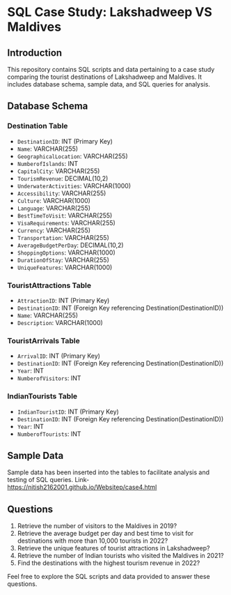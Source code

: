 # SQL Case Study: Lakshadweep VS Maldives

## Introduction

This repository contains SQL scripts and data pertaining to a case study comparing the tourist destinations of Lakshadweep and Maldives. It includes database schema, sample data, and SQL queries for analysis.

## Database Schema

### Destination Table
- `DestinationID`: INT (Primary Key)
- `Name`: VARCHAR(255)
- `GeographicalLocation`: VARCHAR(255)
- `NumberofIslands`: INT
- `CapitalCity`: VARCHAR(255)
- `TourismRevenue`: DECIMAL(10,2)
- `UnderwaterActivities`: VARCHAR(1000)
- `Accessibility`: VARCHAR(255)
- `Culture`: VARCHAR(1000)
- `Language`: VARCHAR(255)
- `BestTimeToVisit`: VARCHAR(255)
- `VisaRequirements`: VARCHAR(255)
- `Currency`: VARCHAR(255)
- `Transportation`: VARCHAR(255)
- `AverageBudgetPerDay`: DECIMAL(10,2)
- `ShoppingOptions`: VARCHAR(1000)
- `DurationOfStay`: VARCHAR(255)
- `UniqueFeatures`: VARCHAR(1000)

### TouristAttractions Table
- `AttractionID`: INT (Primary Key)
- `DestinationID`: INT (Foreign Key referencing Destination(DestinationID))
- `Name`: VARCHAR(255)
- `Description`: VARCHAR(1000)

### TouristArrivals Table
- `ArrivalID`: INT (Primary Key)
- `DestinationID`: INT (Foreign Key referencing Destination(DestinationID))
- `Year`: INT
- `NumberofVisitors`: INT

### IndianTourists Table
- `IndianTouristID`: INT (Primary Key)
- `DestinationID`: INT (Foreign Key referencing Destination(DestinationID))
- `Year`: INT
- `NumberofTourists`: INT

## Sample Data

Sample data has been inserted into the tables to facilitate analysis and testing of SQL queries.
Link- https://nitish2162001.github.io/Websitep/case4.html

## Questions

1. Retrieve the number of visitors to the Maldives in 2019?
2. Retrieve the average budget per day and best time to visit for destinations with more than 10,000 tourists in 2022?
3. Retrieve the unique features of tourist attractions in Lakshadweep?
4. Retrieve the number of Indian tourists who visited the Maldives in 2021?
5. Find the destinations with the highest tourism revenue in 2022?

Feel free to explore the SQL scripts and data provided to answer these questions.

